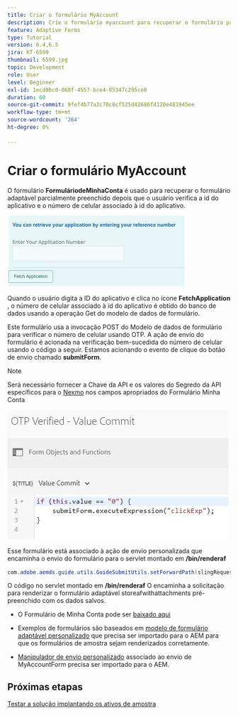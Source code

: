 ```yaml
---
title: Criar o formulário MyAccount
description: Crie o formulário myaccount para recuperar o formulário parcialmente preenchido na verificação bem-sucedida da ID do aplicativo e do número de telefone.
feature: Adaptive Forms
type: Tutorial
version: 6.4,6.5
jira: KT-6599
thumbnail: 6599.jpg
topic: Development
role: User
level: Beginner
exl-id: 1ecd8bc0-068f-4557-bce4-85347c295ce0
duration: 60
source-git-commit: 9fef4b77a2c70c8cf525d42686f4120e481945ee
workflow-type: tm+mt
source-wordcount: '264'
ht-degree: 0%

---
```


# Criar o formulário MyAccount

O formulário **FormuláriodeMinhaConta** é usado para recuperar o formulário adaptável parcialmente preenchido depois que o usuário verifica a id do aplicativo e o número de celular associado à id do aplicativo.

![formulário da minha conta](assets/6599.JPG)

Quando o usuário digita a ID do aplicativo e clica no ícone **FetchApplication** , o número de celular associado à id do aplicativo é obtido do banco de dados usando a operação Get do modelo de dados de formulário.

Este formulário usa a invocação POST do Modelo de dados de formulário para verificar o número de celular usando OTP. A ação de envio do formulário é acionada na verificação bem-sucedida do número de celular usando o código a seguir. Estamos acionando o evento de clique do botão de envio chamado **submitForm**.

>[!NOTE]
> Será necessário fornecer a Chave da API e os valores do Segredo da API específicos para o [Nexmo](https://dashboard.nexmo.com/) nos campos apropriados do Formulário Minha Conta

![trigger-submit](assets/trigger-submit.JPG)



Esse formulário está associado à ação de envio personalizada que encaminha o envio do formulário para o servlet montado em **/bin/renderaf**

```java
com.adobe.aemds.guide.utils.GuideSubmitUtils.setForwardPath(slingRequest,"/bin/renderaf",null,null);
```

O código no servlet montado em **/bin/renderaf** O encaminha a solicitação para renderizar o formulário adaptável storeafwithattachments pré-preenchido com os dados salvos.


* O Formulário de Minha Conta pode ser [baixado aqui](assets/my-account-form.zip)

* Exemplos de formulários são baseados em [modelo de formulário adaptável personalizado](assets/custom-template-with-page-component.zip) que precisa ser importado para o AEM para que os formulários de amostra sejam renderizados corretamente.

* [Manipulador de envio personalizado](assets/custom-submit-my-account-form.zip) associado ao envio de MyAccountForm precisa ser importado para o AEM.

## Próximas etapas

[Testar a solução implantando os ativos de amostra](./deploy-this-sample.md)

